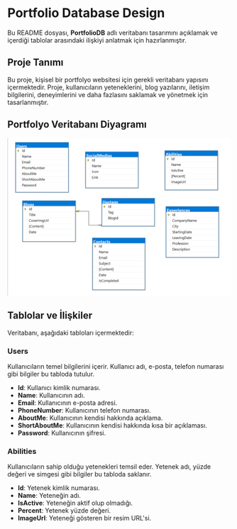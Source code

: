 # Portfolio Database Design

Bu README dosyası, **PortfolioDB** adlı veritabanı tasarımını açıklamak ve içerdiği tablolar arasındaki ilişkiyi anlatmak için hazırlanmıştır.

## Proje Tanımı

Bu proje, kişisel bir portfolyo websitesi için gerekli veritabanı yapısını içermektedir. Proje, kullanıcıların yeteneklerini, blog yazılarını, iletişim bilgilerini, deneyimlerini ve daha fazlasını saklamak ve yönetmek için tasarlanmıştır.

## Portfolyo Veritabanı Diyagramı

![Portfolio Database Diagram](PortfolioDB.png)

## Tablolar ve İlişkiler

Veritabanı, aşağıdaki tabloları içermektedir:

### Users
Kullanıcıların temel bilgilerini içerir. Kullanıcı adı, e-posta, telefon numarası gibi bilgiler bu tabloda tutulur.

- **Id**: Kullanıcı kimlik numarası.
- **Name**: Kullanıcının adı.
- **Email**: Kullanıcının e-posta adresi.
- **PhoneNumber**: Kullanıcının telefon numarası.
- **AboutMe**: Kullanıcının kendisi hakkında açıklama.
- **ShortAboutMe**: Kullanıcının kendisi hakkında kısa bir açıklaması.
- **Password**: Kullanıcının şifresi.

### Abilities
Kullanıcıların sahip olduğu yetenekleri temsil eder. Yetenek adı, yüzde değeri ve simgesi gibi bilgiler bu tabloda saklanır.

- **Id**: Yetenek kimlik numarası.
- **Name**: Yeteneğin adı.
- **IsActive**: Yeteneğin aktif olup olmadığı.
- **Percent**: Yetenek yüzde değeri.
- **ImageUrl**: Yeteneği gösteren bir resim URL'si.
